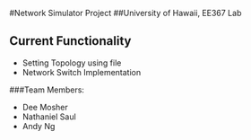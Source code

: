 #Network Simulator Project
##University of Hawaii, EE367 Lab

## Current Functionality
- Setting Topology using file
- Network Switch Implementation

###Team Members:
- Dee Mosher
- Nathaniel Saul
- Andy Ng

